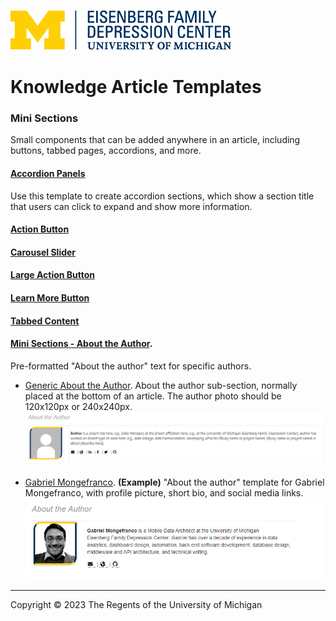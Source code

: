 ![Depression Center Logo](https://github.com/DepressionCenter/.github/blob/main/images/EFDCLogo_375w.png "depressioncenter.org")

# Knowledge Article Templates

### Mini Sections
Small components that can be added anywhere in an article, including buttons, tabbed pages, accordions, and more.  


#### [Accordion Panels](https://github.com/DepressionCenter/EFDC-TDX-KB/blob/main/ArticleTemplates/Mini-Sections/Accordion-Panels.html)
Use this template to create accordion sections, which show a section title that users can click to expand and show more information.  

#### [Action Button](https://github.com/DepressionCenter/EFDC-TDX-KB/blob/main/ArticleTemplates/Mini-Sections/Action-Button.html)


#### [Carousel Slider](https://github.com/DepressionCenter/EFDC-TDX-KB/blob/main/ArticleTemplates/Mini-Sections/Carousel-Slider.html)
  

#### [Large Action Button](https://github.com/DepressionCenter/EFDC-TDX-KB/blob/main/ArticleTemplates/Mini-Sections/Large-Action-Button.html)

#### [Learn More Button](https://github.com/DepressionCenter/EFDC-TDX-KB/blob/main/ArticleTemplates/Mini-Sections/Learn-More-Button.html)
  

#### [Tabbed Content](https://github.com/DepressionCenter/EFDC-TDX-KB/blob/main/ArticleTemplates/Mini-Sections/Tabbed-Content.html)
  

#### [Mini Sections - About the Author](https://github.com/DepressionCenter/EFDC-TDX-KB/tree/main/ArticleTemplates/Mini-Sections/About-the-Author).
Pre-formatted "About the author" text for specific authors.
  + [Generic About the Author](https://github.com/DepressionCenter/EFDC-TDX-KB/blob/main/ArticleTemplates/Mini-Sections/About-the-Author/_Generic-About-the-Author.html). About the author sub-section, normally placed at the bottom of an article. The author photo should be 120x120px or 240x240px.  
  ![Generic "About the Author" Preview](About-the-Author/_Generic-About-the-Author.png)  

+ [Gabriel Mongefranco](https://github.com/DepressionCenter/EFDC-TDX-KB/blob/main/ArticleTemplates/Mini-Sections/About-the-Author/Gabriel_Mongefranco.html). __(Example)__ "About the author" template for Gabriel Mongefranco, with profile picture, short bio, and social media links.  
  ![Example: Preview of Gabriel Mongefranco's About the Author Section](About-the-Author/Gabriel-Mongefranco.png)
  
  


----

Copyright © 2023 The Regents of the University of Michigan
